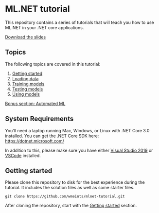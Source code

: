 # ML.NET tutorial

This repository contains a series of tutorials that will teach you how to 
use ML.NET in your .NET core applications.

[Download the slides](./slides.pptx)

## Topics

The following topics are covered in this tutorial: 

1. [Getting started](docs/getting-started/README.md)
2. [Loading data](docs/loading-data/README.md)
3. [Training models](docs/training-models/README.md)
4. [Testing models](docs/testing-models/README.md)
5. [Using models](docs/using-models/README.md)

[Bonus section: Automated ML](https://youtu.be/6udPLZR0vvQ)

## System Requirements

You'll need a laptop running Mac, Windows, or Linux with .NET Core 3.0
installed. You can get the .NET Core SDK here: https://dotnet.microsoft.com/

In addition to this, please make sure you have either 
[Visual Studio 2019](https://visualstudio.microsoft.com/)
or [VSCode](https://code.visualstudio.com) installed.

## Getting started
Please clone this repository to disk for the best experience during the
tutorial. It includes the solution files as well as some starter files.

```
git clone https://github.com/wmeints/mlnet-tutorial.git
```

After cloning the repository, start with the 
[Getting started](docs/getting-started/README.md) section.
